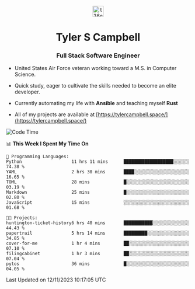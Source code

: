 <p align="center">
<a href="https://www.linkedin.com/in/t36campbell" target="blank"><img align="center" src="https://ik.imagekit.io/t36campbell/Portfolio/linkedin.png.original_m8bbGgPh6.png" alt="t36campbell" height="30" width="30" /></a>
</p>
<h1 align="center">Tyler S Campbell</h1>
<h3 align="center">Full Stack Software Engineer</h3>

* United States Air Force veteran working toward a M.S. in Computer Science.

* Quick study, eager to cultivate the skills needed to become an elite developer.

* Currently automating my life with **Ansible** and teaching myself **Rust**

* All of my projects are available at [https://tylercampbell.space/](https://tylercampbell.space/)

<!--START_SECTION:waka-->
![Code Time](http://img.shields.io/badge/Code%20Time-2%2C973%20hrs%2040%20mins-blue)

📊 **This Week I Spent My Time On** 

```text
💬 Programming Languages: 
Python                   11 hrs 11 mins      ███████████████████░░░░░░   74.38 % 
YAML                     2 hrs 30 mins       ████░░░░░░░░░░░░░░░░░░░░░   16.65 % 
TOML                     28 mins             █░░░░░░░░░░░░░░░░░░░░░░░░   03.19 % 
Markdown                 25 mins             █░░░░░░░░░░░░░░░░░░░░░░░░   02.80 % 
JavaScript               15 mins             ░░░░░░░░░░░░░░░░░░░░░░░░░   01.68 % 

🐱‍💻 Projects: 
huntington-ticket-history6 hrs 40 mins       ███████████░░░░░░░░░░░░░░   44.43 % 
papertrail               5 hrs 14 mins       █████████░░░░░░░░░░░░░░░░   34.85 % 
cover-for-me             1 hr 4 mins         ██░░░░░░░░░░░░░░░░░░░░░░░   07.10 % 
filingcabinet            1 hr 3 mins         ██░░░░░░░░░░░░░░░░░░░░░░░   07.04 % 
pytos                    36 mins             █░░░░░░░░░░░░░░░░░░░░░░░░   04.05 % 
```


 Last Updated on 12/11/2023 10:17:05 UTC
<!--END_SECTION:waka-->
